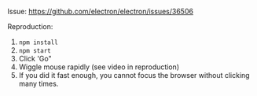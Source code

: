 Issue: https://github.com/electron/electron/issues/36506

Reproduction:

1. `npm install`
2. `npm start`
3. Click 'Go"
4. Wiggle mouse rapidly (see video in reproduction)
5. If you did it fast enough, you cannot focus the browser without clicking many times.
